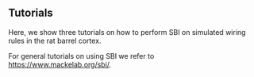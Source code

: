 ## Tutorials

Here, we show three tutorials on how to perform SBI on simulated wiring rules in the rat barrel cortex. 

For general tutorials on using SBI we refer to https://www.mackelab.org/sbi/. 